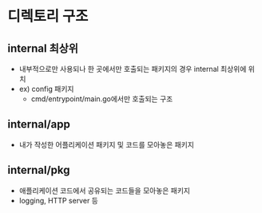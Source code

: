 # 디렉토리 구조

## internal 최상위
- 내부적으로만 사용되나 한 곳에서만 호출되는 패키지의 경우 internal 최상위에 위치
- ex) config 패키지
    - cmd/entrypoint/main.go에서만 호출되는 구조

## internal/app
- 내가 작성한 어플리케이션 패키지 및 코드를 모아놓은 패키지

## internal/pkg
- 애플리케이션 코드에서 공유되는 코드들을 모아놓은 패키지
- logging, HTTP server 등